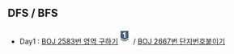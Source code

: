 ## DFS / BFS
- Day1 : [BOJ 2583번 영역 구하기](https://www.acmicpc.net/problem/2583)![silver1](./images/silver1.JPG) / [BOJ 2667번 단지번호붙이기](https://www.acmicpc.net/problem/2667)
